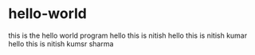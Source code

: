 # hello-world
this is the hello world program
hello this is nitish 
hello this is nitish kumar
hello this is nitish kumsr sharma
